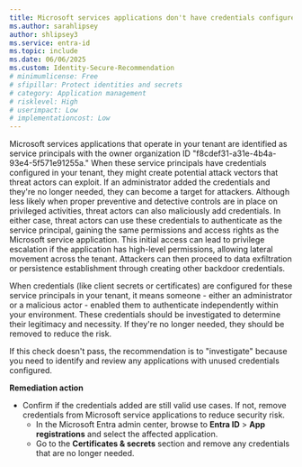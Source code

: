 ```yaml
---
title: Microsoft services applications don't have credentials configured 
ms.author: sarahlipsey
author: shlipsey3
ms.service: entra-id
ms.topic: include
ms.date: 06/06/2025
ms.custom: Identity-Secure-Recommendation
# minimumlicense: Free
# sfipillar: Protect identities and secrets
# category: Application management
# risklevel: High
# userimpact: Low
# implementationcost: Low
---
```

Microsoft services applications that operate in your tenant are identified as service principals with the owner organization ID "f8cdef31-a31e-4b4a-93e4-5f571e91255a." When these service principals have credentials configured in your tenant, they might create potential attack vectors that threat actors can exploit. If an administrator added the credentials and they're no longer needed, they can become a target for attackers. Although less likely when proper preventive and detective controls are in place on privileged activities, threat actors can also maliciously add credentials. In either case, threat actors can use these credentials to authenticate as the service principal, gaining the same permissions and access rights as the Microsoft service application. This initial access can lead to privilege escalation if the application has high-level permissions, allowing lateral movement across the tenant. Attackers can then proceed to data exfiltration or persistence establishment through creating other backdoor credentials.

When credentials (like client secrets or certificates) are configured for these service principals in your tenant, it means someone - either an administrator or a malicious actor - enabled them to authenticate independently within your environment. These credentials should be investigated to determine their legitimacy and necessity. If they're no longer needed, they should be removed to reduce the risk. 

If this check doesn't pass, the recommendation is to "investigate" because you need to identify and review any applications with unused credentials configured.

**Remediation action**

- Confirm if the credentials added are still valid use cases. If not, remove credentials from Microsoft service applications to reduce security risk. 
    - In the Microsoft Entra admin center, browse to **Entra ID** > **App registrations** and select the affected application.
    - Go to the **Certificates & secrets** section and remove any credentials that are no longer needed.